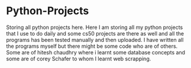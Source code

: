 # Python-Projects
Storing all python projects here.
Here I am storing all my python projects that I use to do daily and some cs50 projects are there as well and all the programs has been tested manually and then uploaded.
I have written all the programs myself but there might be some code who are of others.
Some are of hitesh chaudhry where i learnt some database concepts and some are of corey Schafer to whom I learnt web scrapping.
